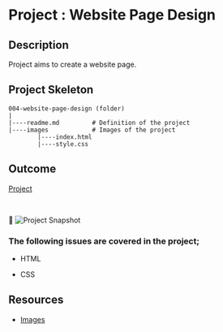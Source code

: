 # Project : Website Page Design

## Description

Project aims to create a website page.

## Project Skeleton

```
004-website-page-design (folder)
|
|----readme.md         # Definition of the project
|----images            # Images of the project
        |----index.html
        |----style.css
```

## Outcome

[Project](https://cw-scholl-projet.netlify.app/)

<br>

🔗 ![Project Snapshot](./project.gif)

### The following issues are covered in the project;

- HTML

- CSS

## Resources

- [Images](./img)
